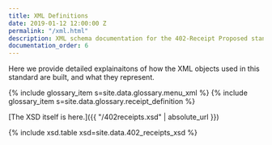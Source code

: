 ```yaml
---
title: XML Definitions
date: 2019-01-12 12:00:00 Z
permalink: "/xml.html"
description: XML schema documentation for the 402-Receipt Proposed standard.
documentation_order: 6
---
```


Here we provide detailed explainaitons of how the XML objects used in this standard are built, and what they represent.

{% include glossary_item s=site.data.glossary.menu_xml %}
{% include glossary_item s=site.data.glossary.receipt_definition %}

[The XSD itself is here.]({{ "/402receipts.xsd" | absolute_url }})

{% include xsd.table xsd=site.data.402_receipts_xsd %}

